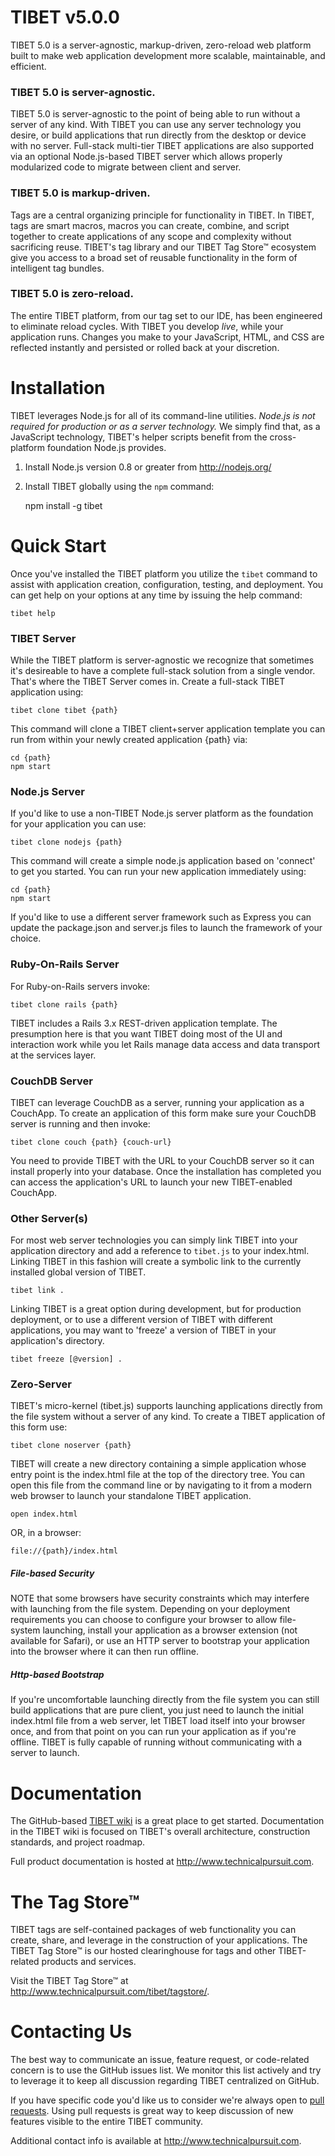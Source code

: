 # TIBET v5.0.0

TIBET 5.0 is a server-agnostic, markup-driven, zero-reload web platform built to
make web application development more scalable, maintainable, and efficient.

### TIBET 5.0 is server-agnostic.
TIBET 5.0 is server-agnostic to the point of being able to run without a
server of any kind. With TIBET you can use any server technology you
desire, or build applications that run directly from the desktop or
device with no server. Full-stack multi-tier TIBET applications are also
supported via an optional Node.js-based TIBET server which allows
properly modularized code to migrate between client and server.

### TIBET 5.0 is markup-driven.
Tags are a central organizing principle for functionality in TIBET. In TIBET,
tags are smart macros, macros you can create, combine, and script together to
create applications of any scope and complexity without sacrificing reuse.
TIBET's tag library and our TIBET Tag Store&trade; ecosystem give you access to
a broad set of reusable functionality in the form of intelligent tag bundles.

### TIBET 5.0 is zero-reload.
The entire TIBET platform, from our tag set to our IDE, has been engineered to
eliminate reload cycles. With TIBET you develop _live_, while your application
runs. Changes you make to your JavaScript, HTML, and CSS are reflected instantly
and persisted or rolled back at your discretion.

# Installation

TIBET leverages Node.js for all of its command-line utilities. *Node.js is _not
required_ for production or as a server technology.* We simply find that, as a
JavaScript technology, TIBET's helper scripts benefit from the cross-platform
foundation Node.js provides. 

1. Install Node.js version 0.8 or greater from http://nodejs.org/

2. Install TIBET globally using the `npm` command:

    npm install -g tibet

# Quick Start

Once you've installed the TIBET platform you utilize the `tibet` command to
assist with application creation, configuration, testing, and deployment. You
can get help on your options at any time by issuing the help command:

    tibet help

### TIBET Server

While the TIBET platform is server-agnostic we recognize that sometimes it's
desireable to have a complete full-stack solution from a single vendor. That's
where the TIBET Server comes in. Create a full-stack TIBET application using:

    tibet clone tibet {path}

This command will clone a TIBET client+server application template you can run
from within your newly created application {path} via:

    cd {path}
    npm start

### Node.js Server

If you'd like to use a non-TIBET Node.js server platform as the foundation for
your application you can use:

    tibet clone nodejs {path}

This command will create a simple node.js application based on 'connect' to get
you started. You can run your new application immediately using:

    cd {path}
    npm start

If you'd like to use a different server framework such as Express you can update
the package.json and server.js files to launch the framework of your choice.

### Ruby-On-Rails Server

For Ruby-on-Rails servers invoke:

    tibet clone rails {path}

TIBET includes a Rails 3.x REST-driven application template. The presumption
here is that you want TIBET doing most of the UI and interaction work while you
let Rails manage data access and data transport at the services layer.

### CouchDB Server

TIBET can leverage CouchDB as a server, running your application as a CouchApp.
To create an application of this form make sure your CouchDB server is running
and then invoke:

    tibet clone couch {path} {couch-url}

You need to provide TIBET with the URL to your CouchDB server so it can install
properly into your database. Once the installation has completed you can access
the application's URL to launch your new TIBET-enabled CouchApp.

### Other Server(s)

For most web server technologies you can simply link TIBET into your application
directory and add a reference to `tibet.js` to your index.html. Linking TIBET in
this fashion will create a symbolic link to the currently installed global
version of TIBET.

    tibet link .

Linking TIBET is a great option during development, but for production
deployment, or to use a different version of TIBET with different applications,
you may want to 'freeze' a version of TIBET in your application's directory.

    tibet freeze [@version] .

### Zero-Server

TIBET's micro-kernel (tibet.js) supports launching applications directly from
the file system without a server of any kind. To create a TIBET application of
this form use:

    tibet clone noserver {path}

TIBET will create a new directory containing a simple application whose entry
point is the index.html file at the top of the directory tree. You can open this
file from the command line or by navigating to it from a modern web browser to
launch your standalone TIBET application.

    open index.html 

OR, in a browser:

    file://{path}/index.html

##### File-based Security 

NOTE that some browsers have security constraints which may interfere with
launching from the file system. Depending on your deployment requirements you
can choose to configure your browser to allow file-system launching, install
your application as a browser extension (not available for Safari), or use an
HTTP server to bootstrap your application into the browser where it can then
run offline.

##### Http-based Bootstrap

If you're uncomfortable launching directly from the file system you can still
build applications that are pure client, you just need to launch the initial
index.html file from a web server, let TIBET load itself into your browser once,
and from that point on you can run your application as if you're offline.
TIBET is fully capable of running without communicating with a server to launch.

# Documentation

The GitHub-based [TIBET wiki](https://github.com/TechnicalPursuit/TIBET/wiki)
is a great place to get started. Documentation in the TIBET wiki is focused on
TIBET's overall architecture, construction standards, and project roadmap.

Full product documentation is hosted at <http://www.technicalpursuit.com>.

# The Tag Store&trade;

TIBET tags are self-contained packages of web functionality you can create,
share, and leverage in the construction of your applications. The TIBET Tag
Store&trade; is our hosted clearinghouse for tags and other TIBET-related
products and services.

Visit the TIBET Tag Store&trade; at <http://www.technicalpursuit.com/tibet/tagstore/>.

# Contacting Us

The best way to communicate an issue, feature request, or code-related concern
is to use the GitHub issues list. We monitor this list actively and try to
leverage it to keep all discussion regarding TIBET centralized on GitHub.

If you have specific code you'd like us to consider we're always open to [pull
requests](http://help.github.com/articles/using-pull-requests). Using pull
requests is great way to keep discussion of new features visible to the entire
TIBET community.

Additional contact info is available at <http://www.technicalpursuit.com>. 

